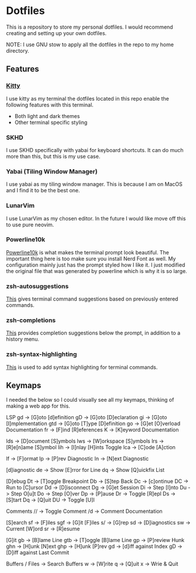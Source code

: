 # Dotfiles

This is a repository to store my personal dotfiles. I would recommend creating and setting up your own dotfiles.

NOTE: I use GNU stow to apply all the dotfiles in the repo to my home directory.

## Features

### [Kitty](https://sw.kovidgoyal.net/kitty/)

I use kitty as my terminal the dotfiles located in this repo enable the following features with this terminal.

- Both light and dark themes
- Other terminal specific styling

### SKHD

I use SKHD specifically with yabai for keyboard shortcuts. It can do much more than this, but this is my use case.

### Yabai (Tiling Window Manager)

I use yabai as my tiling window manager. This is because I am on MacOS and I find it to be the best one.

### LunarVim

I use LunarVim as my chosen editor. In the future I would like move off this to use pure neovim.

### Powerline10k

[Powerline10k](https://github.com/romkatv/powerlevel10k) is what makes the terminal prompt look beautiful. 
The important thing here is too make sure you install Nerd Font as well.
My configuration mainly just has the prompt styled how I like it. I just modified the original file that was generated by powerline which is why it is so large.

### zsh-autosuggestions

[This](https://github.com/zsh-users/zsh-autosuggestions) gives terminal command suggestions based on previously entered commands.

### zsh-completions

[This](https://github.com/zsh-users/zsh-completions) provides completion suggestions below the prompt, in addition to a history menu.

### zsh-syntax-highlighting

[This](https://github.com/zsh-users/zsh-syntax-highlighting) is used to add syntax highlighting for terminal commands.

## Keymaps

I needed the below so I could visually see all my keymaps, thinking of making a web app for this.

LSP
gd  -> [G]oto [d]efinition
gD  -> [G]oto [D]eclaration
gi  -> [G]oto [I]mplementation
gtd -> [G]oto [T]ype [D]efinition
go  -> [G]et [O]verload Documentation
fr  -> [F]ind [R]eferences
K   -> [K]eyword Documentation

<leader>lds  -> [D]ocument [S]ymbols
<leader>lws  -> [W]orkspace [S]ymbols
<leader>lrs  -> [R]e[n]ame [S]ymbol
<leader>lih  -> [I]nlay [H]ints Toggle
<leader>lca  -> [C]ode [A]ction

<leader>lf -> [F]ormat
<leader>lp -> [P]rev Diagnostic
<leader>ln -> [N]ext Diagnostic

[d]iagnostic
<leader>de -> Show [E]rror for Line
<leader>dq -> Show [Q]uickfix List

[D]ebug
<leader>Dt -> [T]oggle Breakpoint
<leader>Db -> [S]tep Back
<leader>Dc -> [c]ontinue
<leader>DC -> Run to [C]ursor
<leader>Dd -> [D]isconnect
<leader>Dg -> [G]et Session
<leader>Di -> Step [I]nto
<leader>Du -> Step O[u]t
<leader>Do -> Step [O]ver
<leader>Dp -> [P]ause
<leader>Dr -> Toggle [R]epl
<leader>Ds -> [S]tart
<leader>Dq -> [Q]uit
<leader>DU -> Toggle [U]I

Comments
<leader>// -> Toggle Comment
<leader>/d -> Comment Documentation

[S]earch
<leader>sf  -> [F]iles
<leader>sgf -> [G]it [F]iles
<leader>s/  -> [G]rep
<leader>sd  -> [D]iagnostics
<leader>sw  -> Current [W]ord
<leader>sr  -> [R]esume

[G]it
<leader>gb  -> [B]lame Line
<leader>gtb -> [T]oggle [B]lame Line
<leader>gp  -> [P]review Hunk
<leader>ghn -> [H]unk [N]ext
<leader>ghp -> [H]unk [P]rev 
<leader>gd  -> [d]iff against Index
<leader>gD  -> [D]iff against Last Commit

Buffers / Files
<leader><leader> -> Search Buffers
<leader>w        -> [W]rite
<leader>q        -> [Q]uit
<leader>x        -> Wrie & Quit
